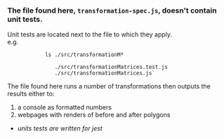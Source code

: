 ### The file found here, `transformation-spec.js`, doesn't contain unit tests.  
Unit tests are located next to the file to which they apply.  
    e.g.  
```         
            ls ./src/transformationM*  
  
               ./src/transformationMatrices.test.js
               ./src/transformationMatrices.js`
``` 
The file found here runs a number of transformations then outputs the results either to:  
1. a console as formatted numbers  
2. webpages with renders of before and after polygons  

* _units tests are written for jest_
